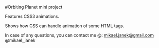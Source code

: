 #Orbiting Planet mini project

Features CSS3 animations.

Shows how CSS can handle animation of some HTML tags.

In case of any questions, you can contact me @:
mikael.janek@gmail.com
@mikael_janek
